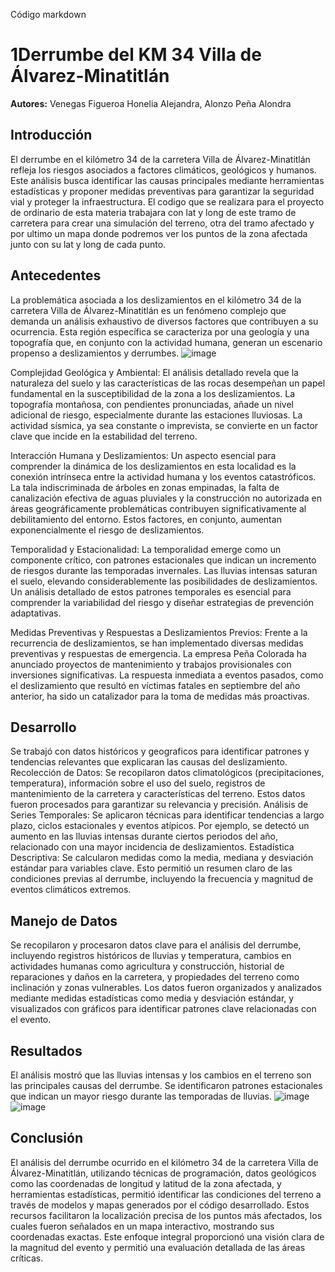 Código markdown
# 1Derrumbe del KM 34 Villa de Álvarez-Minatitlán
**Autores:** Venegas Figueroa Honelia Alejandra, Alonzo Peña Alondra

## Introducción
El derrumbe en el kilómetro 34 de la carretera Villa de Álvarez-Minatitlán refleja los riesgos asociados a factores climáticos,
geológicos y humanos. Este análisis busca identificar las causas principales mediante herramientas estadísticas y proponer 
medidas preventivas para garantizar la seguridad vial y proteger la infraestructura. El codigo que se realizara para el proyecto de ordinario
de esta materia trabajara con lat y long de este tramo de carretera para crear una simulación del terreno, otra del tramo afectado y por ultimo 
un mapa donde podremos ver los puntos de la zona afectada junto con su lat y long de cada punto.

## Antecedentes
La problemática asociada a los deslizamientos en el kilómetro 34 de la carretera Villa de Álvarez-Minatitlán es un fenómeno 
complejo que demanda un análisis exhaustivo de diversos factores que contribuyen a su ocurrencia. Esta región específica se 
caracteriza por una geología y una topografía que, en conjunto con la actividad humana, generan un escenario propenso a 
deslizamientos y derrumbes.
![image](https://github.com/user-attachments/assets/d87e3472-b10a-4444-981a-b2217f015ebe)

Complejidad Geológica y Ambiental:
El análisis detallado revela que la naturaleza del suelo y las características de las
rocas desempeñan un papel fundamental en la susceptibilidad de la zona a los
deslizamientos. La topografía montañosa, con pendientes pronunciadas, añade un
nivel adicional de riesgo, especialmente durante las estaciones lluviosas. La
actividad sísmica, ya sea constante o imprevista, se convierte en un factor clave
que incide en la estabilidad del terreno.

Interacción Humana y Deslizamientos:
Un aspecto esencial para comprender la dinámica de los deslizamientos en esta
localidad es la conexión intrínseca entre la actividad humana y los eventos
catastróficos. La tala indiscriminada de árboles en zonas empinadas, la falta de
canalización efectiva de aguas pluviales y la construcción no autorizada en áreas
geográficamente problemáticas contribuyen significativamente al debilitamiento del
entorno. Estos factores, en conjunto, aumentan exponencialmente el riesgo de
deslizamientos.

Temporalidad y Estacionalidad:
La temporalidad emerge como un componente crítico, con patrones estacionales
que indican un incremento de riesgos durante las temporadas invernales. Las
lluvias intensas saturan el suelo, elevando considerablemente las posibilidades de
deslizamientos. Un análisis detallado de estos patrones temporales es esencial
para comprender la variabilidad del riesgo y diseñar estrategias de prevención
adaptativas.

Medidas Preventivas y Respuestas a Deslizamientos Previos:
Frente a la recurrencia de deslizamientos, se han implementado diversas medidas
preventivas y respuestas de emergencia. La empresa Peña Colorada ha
anunciado proyectos de mantenimiento y trabajos provisionales con inversiones
significativas. La respuesta inmediata a eventos pasados, como el deslizamiento
que resultó en víctimas fatales en septiembre del año anterior, ha sido un
catalizador para la toma de medidas más proactivas.



## Desarrollo
Se trabajó con datos históricos y geograficos para identificar patrones y tendencias relevantes que explicaran las causas del deslizamiento.
Recolección de Datos:
Se recopilaron datos climatológicos (precipitaciones, temperatura), información sobre el uso del suelo, registros de mantenimiento
de la carretera y características del terreno. Estos datos fueron procesados para garantizar su relevancia y precisión.
Análisis de Series Temporales:
Se aplicaron técnicas para identificar tendencias a largo plazo, ciclos estacionales y eventos atípicos. Por ejemplo, se detectó 
un aumento en las lluvias intensas durante ciertos periodos del año, relacionado con una mayor incidencia de deslizamientos.
Estadística Descriptiva:
Se calcularon medidas como la media, mediana y desviación estándar para variables clave. Esto permitió un resumen claro de las 
condiciones previas al derrumbe, incluyendo la frecuencia y magnitud de eventos climáticos extremos.


## Manejo de Datos
Se recopilaron y procesaron datos clave para el análisis del derrumbe, incluyendo registros históricos de lluvias y temperatura, 
cambios en actividades humanas como agricultura y construcción, historial de reparaciones y daños en la carretera, y propiedades 
del terreno como inclinación y zonas vulnerables. Los datos fueron organizados y analizados mediante medidas estadísticas como 
media y desviación estándar, y visualizados con gráficos para identificar patrones clave relacionadas con el evento.

## Resultados
El análisis mostró que las lluvias intensas y los cambios en el terreno son las principales causas del derrumbe. Se identificaron
patrones estacionales que indican un mayor riesgo durante las temporadas de lluvias. 
![image](https://github.com/user-attachments/assets/548fdbba-02a4-4b22-b1df-321de8f894fd)
![image](https://github.com/user-attachments/assets/12d25150-23e8-4790-ae01-06c10d03c1ac)

## Conclusión
El análisis del derrumbe ocurrido en el kilómetro 34 de la carretera Villa de Álvarez-Minatitlán, utilizando técnicas de programación, datos geológicos como las coordenadas de longitud y latitud de la zona afectada, y herramientas estadísticas, permitió identificar las condiciones del terreno a través de modelos y mapas generados por el código desarrollado. Estos recursos facilitaron la localización precisa de los puntos más afectados, los cuales fueron señalados en un mapa interactivo, mostrando sus coordenadas exactas. Este enfoque integral proporcionó una visión clara de la magnitud del evento y permitió una evaluación detallada de las áreas críticas.
